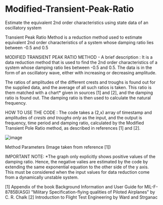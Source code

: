 # Modified-Transient-Peak-Ratio
Estimate the equivalent 2nd order characteristics using state data of an oscillatory system


Transient Peak Ratio Method is a reduction method used to estimate equivalent 2nd order characteristics of a system whose damping ratio lies between -0.5 and 0.5

MODIFIED TRANSIENT PEAK RATIO METHOD - A brief description : 
It is a data reduction method that is used to find the 2nd order characteristics of a system whose damping ratio lies between -0.5 and 0.5. The data is in the form of an oscillatory wave, either with increasing or decreasing amplitude.

The ratios of amplitudes of the different crests and troughs is found out for the supplied data, and the average of all such ratios is taken. This ratio is them matched with a chart* given in sources [1] and [2], and the damping ratio is found out. The damping ratio is then used to calculate the natural frequency.

HOW TO USE THE CODE : 
The code takes a (2,x) array of timestamp and amplitudes of *crests and troughs only* as the input, and the output is frequency, time period and damping ratio, calculated by the Modified Transient Pole Ratio method, as described in references [1] and [2].



![image](https://user-images.githubusercontent.com/71936418/173365573-9184bf74-28f3-431e-bfc6-e7d903d58970.png)

Method Parameters (Image taken from reference [1])




IMPORTANT NOTE:
*The graph only explicitly shows positive values of the damping ratio. Hence, the negative valies are estimated by the code by extending the same exponential equation to the other side of the y axis. This must be considered when the input values for data reduction come from a dynamically unstable system.



[1] Appendix of the book Background Information and User Guide for MIL-F-8785B(ASG) "Military Specification-flying qualities of Piloted Airplanes" by C. R. Chalk
[2] Introduction to Flight Test Engineering by Ward and Strganac
